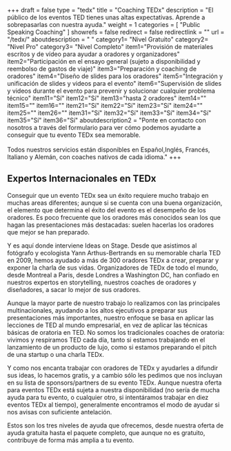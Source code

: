 +++
draft		= false
type		= "tedx"
title		= "Coaching TEDx"
description	= "El público de los eventos TED tienes unas altas expectativas. Aprende a sobrepasarlas con nuestra ayuda."
weight		= 1
categories	= [ "Public Speaking Coaching" ]
showrefs	= false
redirect	= false
redirectlink = ""
url 		= "/tedx/"
aboutdescription = " "
category1= "Nivel Gratuito"
category2= "Nivel Pro"
category3= "Nivel Completo"
item1="Provisión de materiales escritos y de vídeo para ayudar a oradores y organizadores"
item2="Participación en el ensayo general (sujeto a disponibilidad y reembolso de gastos de viaje)"
item3="Preparación y coaching de oradores"
item4="Diseño de slides para los oradores"
item5="Integración y unificación de slides y videos para el evento"
item6="Supervisión de slides y videos durante el evento para prevenir y solucionar cualquier problema técnico"
item11="Sí"
item12="Sí"
item13="hasta 2 oradores"
item14=""
item15=""
item16=""
item21="Sí"
item22="Sí"
item23="Sí"
item24=""
item25=""
item26=""
item31="Sí"
item32="Sí"
item33="Sí"
item34="Sí"
item35="Sí"
item36="Sí"
aboutdescription2 = "Ponte en contacto con nosotros a través del formulario para ver cómo podemos ayudarte a conseguir que tu evento TEDx sea memorable.<br><br>Todos nuestros servicios están disponibles en Español,Inglés, Francés, Italiano y Alemán, con coaches nativos de cada idioma."
+++
## Expertos Internacionales en TEDx

Conseguir que un evento TEDx sea un éxito requiere mucho trabajo en muchas areas diferentes; aunque si se cuenta con una buena organización, el elemento que determina el éxito del evento es el desempeño de los oradores. Es poco frecuente que los oradores más conocidos sean los que hagan las presentaciones más destacadas: suelen hacerlas los oradores que mejor se han preparado.

Y es aquí donde interviene Ideas on Stage. Desde que asistimos al fotógrafo y ecologista Yann Arthus-Bertrands en su memorable charla TED en 2009, hemos ayudado a más de 300 oradores TEDx a crear, preparar y exponer la charla de sus vidas. Organizadores de TEDx de todo el mundo, desde Montreal a Paris, desde Londres a Washington DC, han confiado en nuestros expertos en storytelling, nuestros coaches de oradores y diseñadores, a sacar lo mejor de sus oradores.

Aunque la mayor parte de nuestro trabajo lo realizamos con las principales multinacionales, ayudando a los altos ejecutivos a preparar sus presentaciones más importantes, nuestro enfoque se basa en aplicar las lecciones de TED al mundo empresarial, en vez de aplicar las técnicas básicas de oratoria en TED. No somos los tradicionales coaches de oratoria: vivimos y respiramos TED cada día, tanto si estamos trabajando en el lanzamiento de un producto de lujo, como si estamos preparando el pitch de una startup o una charla TEDx.

Y como nos encanta trabajar con oradores de TEDx y ayudarles a difundir sus ideas, lo hacemos gratis, y a cambio sólo les pedimos que nos incluyan en su lista de sponsors/partners de su evento TEDx. Aunque nuestra oferta para eventos TEDx está sujeta a nuestra disponibilidad (no sería de mucha ayuda para tu evento, o cualquier otro, si intentáramos trabajar en diez eventos TEDx al tiempo), generalmente encontramos el modo de ayudar si nos avisas con suficiente antelación.

Estos son los tres niveles de ayuda que ofrecemos, desde nuestra oferta de ayuda gratuita hasta el paquete completo, que aunque no es gratuito, contribuye de forma más amplia a tu evento.